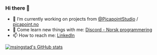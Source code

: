 ### Hi there 👋

<!--
**msingstad/msingstad** is a ✨ _special_ ✨ repository because its `README.md` (this file) appears on your GitHub profile.

Here are some ideas to get you started:
-->

- 🔭  I’m currently working on projects from <a href='https://github.com/PicapointStudio'>@PicapointStudio</a> / <a href='https://www.picapoint.no'>picapoint.no</a>
- 🌱  Come learn new things with me: <a href='https://discord.gg/z5TXt2J'>Discord - Norsk programmering</a>
- 📫  How to reach me: <a href='https://no.linkedin.com/in/msingstad'>LinkedIn</a>

[![msingstad's GitHub stats](https://github-readme-stats.vercel.app/api?username=msingstad&bg_color=transparent&)](https://github.com/anuraghazra/github-readme-stats)

